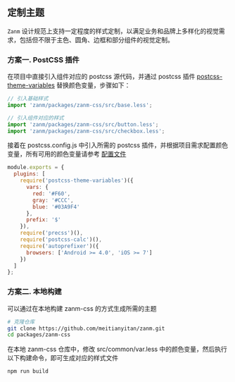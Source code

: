 ## 定制主题
`Zanm` 设计规范上支持一定程度的样式定制，以满足业务和品牌上多样化的视觉需求，包括但不限于主色、圆角、边框和部分组件的视觉定制。

### 方案一. PostCSS 插件
在项目中直接引入组件对应的 postcss 源代码，并通过 postcss 插件 [postcss-theme-variables](https://www.npmjs.com/package/postcss-theme-variables) 替换颜色变量，步骤如下：

```javascript
// 引入基础样式
import 'zanm/packages/zanm-css/src/base.less';

// 引入组件对应的样式
import 'zanm/packages/zanm-css/src/button.less';
import 'zanm/packages/zanm-css/src/checkbox.less';
```

接着在 postcss.config.js 中引入所需的 postcss 插件，并根据项目需求配置颜色变量，所有可用的颜色变量请参考 [配置文件](https://github.com/meitianyitan/zanm/blob/dev/packages/zanm-css/src/common/var.less)

```javascript
module.exports = {
  plugins: [
    require('postcss-theme-variables')({
      vars: {
        red: '#F60',
        gray: '#CCC',
        blue: '#03A9F4'
      },
      prefix: '$'
    }),
    require('precss')(),
    require('postcss-calc')(),
    require('autoprefixer')({
      browsers: ['Android >= 4.0', 'iOS >= 7']
    })
  ]
};
```

### 方案二. 本地构建
可以通过在本地构建 zanm-css 的方式生成所需的主题

```bash
# 克隆仓库
git clone https://github.com/meitianyitan/zanm.git
cd packages/zanm-css
```

在本地 zanm-css 仓库中，修改 src/common/var.less 中的颜色变量，然后执行以下构建命令，即可生成对应的样式文件
```bash
npm run build
```
